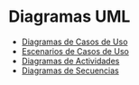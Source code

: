 # Diagramas UML

* [Diagramas de Casos de Uso](https://github.com/UlisesC11/SistemaGestionTurnos/blob/main/diagramas_de_casos_de_usos.md)
* [Escenarios de Casos de Uso](https://github.com/UlisesC11/SistemaGestionTurnos/blob/main/escenarios_de_casos_de_usos.md)
* [Diagramas de Actividades](https://github.com/UlisesC11/SistemaGestionTurnos/blob/main/diagramas_de_actividades.md)
* [Diagramas de Secuencias]()
